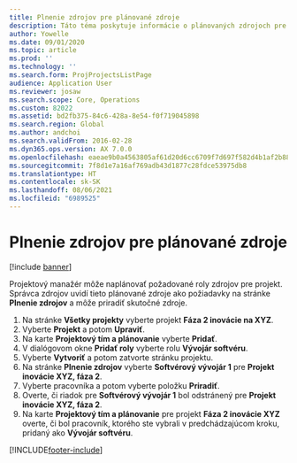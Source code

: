 ```yaml
---
title: Plnenie zdrojov pre plánované zdroje
description: Táto téma poskytuje informácie o plánovaných zdrojoch pre projekt.
author: Yowelle
ms.date: 09/01/2020
ms.topic: article
ms.prod: ''
ms.technology: ''
ms.search.form: ProjProjectsListPage
audience: Application User
ms.reviewer: josaw
ms.search.scope: Core, Operations
ms.custom: 82022
ms.assetid: bd2fb375-84c6-428a-8e54-f0f719045898
ms.search.region: Global
ms.author: andchoi
ms.search.validFrom: 2016-02-28
ms.dyn365.ops.version: AX 7.0.0
ms.openlocfilehash: eaeae9b0a4563805af61d20d6cc6709f7d697f582d4b1af2b883b292ac482af5
ms.sourcegitcommit: 7f8d1e7a16af769adb43d1877c28fdce53975db8
ms.translationtype: HT
ms.contentlocale: sk-SK
ms.lasthandoff: 08/06/2021
ms.locfileid: "6989525"
---
```

# <a name="resource-fulfillment-for-planned-resources"></a>Plnenie zdrojov pre plánované zdroje

[!include [banner](../includes/banner.md)]

Projektový manažér môže naplánovať požadované roly zdrojov pre projekt. Správca zdrojov uvidí tieto plánované zdroje ako požiadavky na stránke **Plnenie zdrojov** a môže priradiť skutočné zdroje.

1. Na stránke **Všetky projekty** vyberte projekt **Fáza 2 inovácie na XYZ**.
2. Vyberte **Projekt** a potom **Upraviť**.
3. Na karte **Projektový tím a plánovanie** vyberte **Pridať**.
4. V dialógovom okne **Pridať roly** vyberte rolu **Vývojár softvéru**.
5. Vyberte **Vytvoriť** a potom zatvorte stránku projektu.
6. Na stránke **Plnenie zdrojov** vyberte **Softvérový vývojár 1** pre **Projekt inovácie XYZ, fáza 2**.
7. Vyberte pracovníka a potom vyberte položku **Priradiť**.
8. Overte, či riadok pre **Softvérový vývojár 1** bol odstránený pre **Projekt inovácie XYZ, fáza 2**.
9. Na karte **Projektový tím a plánovanie** pre projekt **Fáza 2 inovácie XYZ** overte, či bol pracovník, ktorého ste vybrali v predchádzajúcom kroku, pridaný ako **Vývojár softvéru**.


[!INCLUDE[footer-include](../includes/footer-banner.md)]